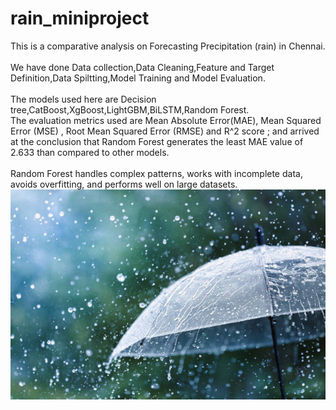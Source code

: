 # rain_miniproject
<html>
This is a comparative analysis on  Forecasting Precipitation (rain) in Chennai.
<BR><br>
We have done Data collection,Data Cleaning,Feature and Target Definition,Data Spiltting,Model Training and Model Evaluation.
<BR><br>
The models used here are Decision tree,CatBoost,XgBoost,LightGBM,BiLSTM,Random Forest.
<br>The evaluation metrics used are Mean Absolute Error(MAE), Mean Squared Error (MSE)
, Root Mean Squared Error (RMSE) and R^2 score ; and arrived at the conclusion that Random Forest generates the least MAE value of 2.633 than compared to other models.
<BR><br>
Random Forest handles complex patterns, works with incomplete data, avoids overfitting, and performs well on large datasets.
<body>
<img src="istockphoto-1257951336-612x612.jpg" style="background-image size:fit";>
    
</body>
</html>
